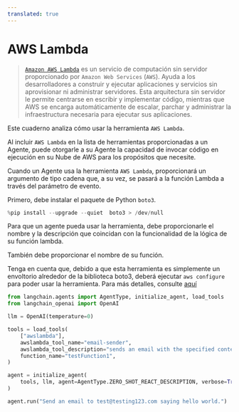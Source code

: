 ```yaml
---
translated: true
---
```


# AWS Lambda

>[`Amazon AWS Lambda`](https://aws.amazon.com/pm/lambda/) es un servicio de computación sin servidor proporcionado por `Amazon Web Services` (`AWS`). Ayuda a los desarrolladores a construir y ejecutar aplicaciones y servicios sin aprovisionar ni administrar servidores. Esta arquitectura sin servidor le permite centrarse en escribir y implementar código, mientras que AWS se encarga automáticamente de escalar, parchar y administrar la infraestructura necesaria para ejecutar sus aplicaciones.

Este cuaderno analiza cómo usar la herramienta `AWS Lambda`.

Al incluir `AWS Lambda` en la lista de herramientas proporcionadas a un Agente, puede otorgarle a su Agente la capacidad de invocar código en ejecución en su Nube de AWS para los propósitos que necesite.

Cuando un Agente usa la herramienta `AWS Lambda`, proporcionará un argumento de tipo cadena que, a su vez, se pasará a la función Lambda a través del parámetro de evento.

Primero, debe instalar el paquete de Python `boto3`.

```python
%pip install --upgrade --quiet  boto3 > /dev/null
```

Para que un agente pueda usar la herramienta, debe proporcionarle el nombre y la descripción que coincidan con la funcionalidad de la lógica de su función lambda.

También debe proporcionar el nombre de su función.

Tenga en cuenta que, debido a que esta herramienta es simplemente un envoltorio alrededor de la biblioteca boto3, deberá ejecutar `aws configure` para poder usar la herramienta. Para más detalles, consulte [aquí](https://docs.aws.amazon.com/cli/index.html)

```python
from langchain.agents import AgentType, initialize_agent, load_tools
from langchain_openai import OpenAI

llm = OpenAI(temperature=0)

tools = load_tools(
    ["awslambda"],
    awslambda_tool_name="email-sender",
    awslambda_tool_description="sends an email with the specified content to test@testing123.com",
    function_name="testFunction1",
)

agent = initialize_agent(
    tools, llm, agent=AgentType.ZERO_SHOT_REACT_DESCRIPTION, verbose=True
)

agent.run("Send an email to test@testing123.com saying hello world.")
```

